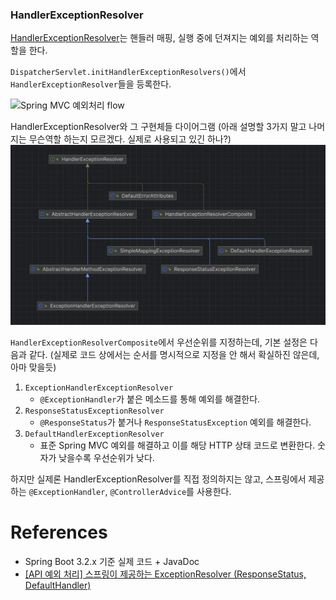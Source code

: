 
### HandlerExceptionResolver
[HandlerExceptionResolver](https://docs.spring.io/spring-framework/docs/current/javadoc-api/org/springframework/web/servlet/HandlerExceptionResolver.html)는 핸들러 매핑, 실행 중에 던져지는 예외를 처리하는 역할을 한다. 

`DispatcherServlet.initHandlerExceptionResolvers()`에서 `HandlerExceptionResolver`들을 등록한다.

![Spring MVC 예외처리 flow](https://parkmuhyeun.github.io/assets/img/blog/woowacourse/exc_5.png)

HandlerExceptionResolver와 그 구현체들 다이어그램 (아래 설명할 3가지 말고 나머지는 무슨역할 하는지 모르겠다. 실제로 사용되고 있긴 하나?)
![HandlerExceptionResolver와 그 구현체들 다이어그램](notes/Spring/files/HandlerExceptionResolver%20구현체%20다이어그램.png)

`HandlerExceptionResolverComposite`에서 우선순위를 지정하는데, 기본 설정은 다음과 같다. (실제로 코드 상에서는 순서를 명시적으로 지정을 안 해서 확실하진 않은데, 아마 맞을듯)

1. `ExceptionHandlerExceptionResolver`
	- `@ExceptionHandler`가 붙은 메소드를 통해 예외를 해결한다.
2. `ResponseStatusExceptionResolver`
	- `@ResponseStatus`가 붙거나 `ResponseStatusException` 예외를 해결한다.
3. `DefaultHandlerExceptionResolver`
	- 표준 Spring MVC 예외를 해결하고 이를 해당 HTTP 상태 코드로 변환한다.
숫자가 낮을수록 우선순위가 낮다.

하지만 실제론 HandlerExceptionResolver를 직접 정의하지는 않고, 스프링에서 제공하는 `@ExceptionHandler`, `@ControllerAdvice`를 사용한다. 


# References
- Spring Boot 3.2.x 기준 실제 코드 + JavaDoc
- [[API 예외 처리] 스프링이 제공하는 ExceptionResolver (ResponseStatus, DefaultHandler)](https://develop-writing.tistory.com/101)